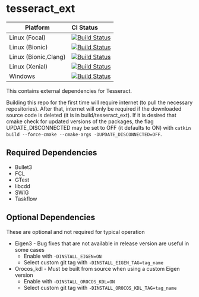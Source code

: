 # tesseract_ext

Platform             | CI Status
---------------------|:---------
Linux (Focal)        | [![Build Status](https://github.com/ros-industrial-consortium/tesseract_ext_ext/workflows/Focal-Build/badge.svg)](https://github.com/ros-industrial-consortium/tesseract_ext/actions)
Linux (Bionic)       | [![Build Status](https://github.com/ros-industrial-consortium/tesseract_ext/workflows/Bionic-Build/badge.svg)](https://github.com/ros-industrial-consortium/tesseract_ext/actions)
Linux (Bionic,Clang) | [![Build Status](https://github.com/ros-industrial-consortium/tesseract_ext/workflows/Bionic-Build/badge.svg)](https://github.com/ros-industrial-consortium/tesseract_ext/actions)
Linux (Xenial)       | [![Build Status](https://github.com/ros-industrial-consortium/tesseract_ext/workflows/Xenial-Build/badge.svg)](https://github.com/ros-industrial-consortium/tesseract_ext/actions)
Windows              | [![Build Status](https://github.com/ros-industrial-consortium/tesseract_ext/workflows/Windows-Build/badge.svg)](https://github.com/ros-industrial-consortium/tesseract_ext/actions)


This contains external dependencies for Tesseract.

Building this repo for the first time will require internet (to pull the necessary repositories). After that, internet will only be required if the downloaded source code is deleted (it is in build/tesseract_ext). If it is desired that cmake check for updated versions of the packages, the flag UPDATE_DISCONNECTED may be set to OFF (it defaults to ON) with `catkin build --force-cmake --cmake-args -DUPDATE_DISCONNECTED=OFF`.

## Required Dependencies
* Bullet3
* FCL
* GTest
* libcdd
* SWIG
* Taskflow

## Optional Dependencies
These are optional and not required for typical operation
* Eigen3 - Bug fixes that are not available in release version are useful in some cases
  * Enable with `-DINSTALL_EIGEN=ON`
  * Select custom git tag with `-DINSTALL_EIGEN_TAG=tag_name`
* Orocos_kdl - Must be built from source when using a custom Eigen version
  * Enable with `-DINSTALL_OROCOS_KDL=ON`
  * Select custom git tag with `-DINSTALL_OROCOS_KDL_TAG=tag_name`
